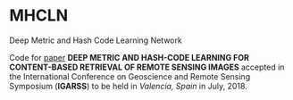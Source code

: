 # MHCLN 
Deep Metric and Hash Code Learning Network

Code for [paper](https://www.igarss2018.org/Papers/viewpapers.asp?papernum=3006) 
**DEEP METRIC AND HASH-CODE LEARNING FOR CONTENT-BASED RETRIEVAL OF REMOTE SENSING IMAGES** 
accepted in the International Conference on Geoscience and Remote Sensing Symposium (**IGARSS**) 
to be held in *Valencia, Spain* in July, 2018.

